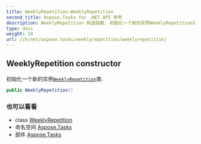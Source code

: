 ```yaml
---
title: WeeklyRepetition.WeeklyRepetition
second_title: Aspose.Tasks for .NET API 参考
description: WeeklyRepetition 构造函数. 初始化一个新的实例WeeklyRepetition类.
type: docs
weight: 10
url: /zh/net/aspose.tasks/weeklyrepetition/weeklyrepetition/
---
```

## WeeklyRepetition constructor

初始化一个新的实例[`WeeklyRepetition`](../)类.

```csharp
public WeeklyRepetition()
```

### 也可以看看

* class [WeeklyRepetition](../)
* 命名空间 [Aspose.Tasks](../../weeklyrepetition/)
* 部件 [Aspose.Tasks](../../../)


